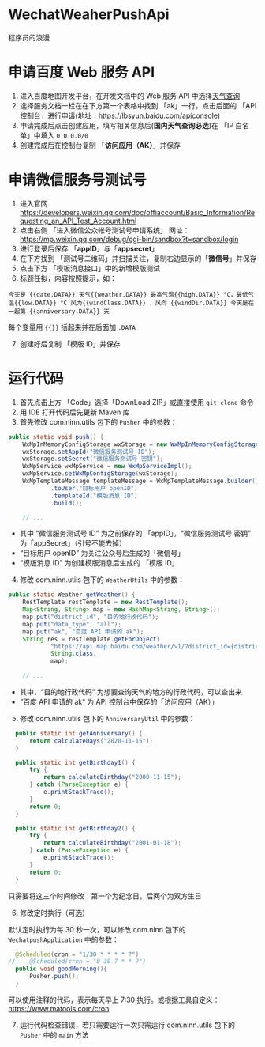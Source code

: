# WechatWeaherPushApi
程序员的浪漫

# 申请百度 Web 服务 API

1. 进入百度地图开发平台，在开发文档中的 Web 服务 API 中选择[天气查询](https://lbsyun.baidu.com/index.php?title=webapi/weather)
2. 选择服务文档一栏在在下方第一个表格中找到 「ak」一行，点击后面的 「API 控制台」进行申请(地址：https://lbsyun.baidu.com/apiconsole)
3. 申请完成后点击创建应用，填写相关信息后(**国内天气查询必选**)在 「IP 白名单」中填入 `0.0.0.0/0`
4. 创建完成后在控制台复制 「**访问应用（AK）**」并保存

# 申请微信服务号测试号

1. 进入官网 https://developers.weixin.qq.com/doc/offiaccount/Basic_Information/Requesting_an_API_Test_Account.html
2. 点击右侧 「进入微信公众帐号测试号申请系统」 网址：https://mp.weixin.qq.com/debug/cgi-bin/sandbox?t=sandbox/login
3. 进行登录后保存 「**appID**」与「**appsecret**」
4. 在下方找到 「测试号二维码」并扫描关注，复制右边显示的「**微信号**」并保存
5. 点击下方 「模板消息接口」中的新增模版测试
6. 标题任拟，内容按照提示，如：

```
今天是 {{date.DATA}} 天气{{weather.DATA}} 最高气温{{high.DATA}} °C，最低气温{{low.DATA}} °C 风力{{windClass.DATA}} ，风向 {{windDir.DATA}} 今天是在一起第 {{anniversary.DATA}} 天
```
每个变量用 `{{}}` 括起来并在后面加 `.DATA`

7. 创建好后复制 「模版 ID」并保存

# 运行代码

1. 首先点击上方 「Code」选择「DownLoad ZIP」或直接使用 `git clone` 命令
2. 用 IDE 打开代码后先更新 Maven 库
3. 首先修改 com.ninn.utils 包下的 `Pusher` 中的参数：

```java
public static void push() {
    WxMpInMemoryConfigStorage wxStorage = new WxMpInMemoryConfigStorage();
    wxStorage.setAppId("微信服务测试号 ID");
    wxStorage.setSecret("微信服务测试号 密钥");
    WxMpService wxMpService = new WxMpServiceImpl();
    wxMpService.setWxMpConfigStorage(wxStorage);
    WxMpTemplateMessage templateMessage = WxMpTemplateMessage.builder()
            .toUser("目标用户 openID")
            .templateId("模版消息 ID")
            .build();

    // ...
```

- 其中 “微信服务测试号 ID” 为之前保存的 「appID」，“微信服务测试号 密钥” 为「appSecret」（引号不能去掉）
- “目标用户 openID” 为关注公众号后生成的「微信号」
- “模版消息 ID” 为创建模版消息后生成的 「模版 ID」

4. 修改 com.ninn.utils 包下的 `WeatherUtils` 中的参数：

```java
public static Weather getWeather() {
    RestTemplate restTemplate = new RestTemplate();
    Map<String, String> map = new HashMap<String, String>();
    map.put("district_id", "目的地行政代码");
    map.put("data_type", "all");
    map.put("ak", "百度 API 申请的 ak");
    String res = restTemplate.getForObject(
            "https://api.map.baidu.com/weather/v1/?district_id={district_id}&data_type={data_type}&ak={ak}",
            String.class,
            map);
    
    // ...
```

- 其中，“目的地行政代码” 为想要查询天气的地方的行政代码，可以查出来
- ”百度 API 申请的 ak“ 为 API 控制台中保存的「访问应用（AK）」

5. 修改 com.ninn.utils 包下的 `AnniversaryUtil` 中的参数：

```java
  public static int getAnniversary() {
      return calculateDays("2020-11-15");
  }

  public static int getBirthday1() {
      try {
          return calculateBirthday("2000-11-15");
      } catch (ParseException e) {
          e.printStackTrace();
      }
      return 0;
  }

  public static int getBirthday2() {
      try {
          return calculateBirthday("2001-01-18");
      } catch (ParseException e) {
          e.printStackTrace();
      }
      return 0;
  }
```
只需要将这三个时间修改：第一个为纪念日，后两个为双方生日

6. 修改定时执行（可选）

默认定时执行为每 30 秒一次，可以修改 com.ninn 包下的 `WechatpushApplication` 中的参数：

```java
  @Scheduled(cron = "1/30 * * * * ?")
//    @Scheduled(cron = "0 30 7 * * ?")
  public void goodMorning(){
      Pusher.push();
  }
```

可以使用注释的代码，表示每天早上 7:30 执行。或根据工具自定义：https://www.matools.com/cron

7. 运行代码检查错误，若只需要运行一次只需运行 com.ninn.utils 包下的 `Pusher` 中的 `main` 方法
